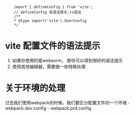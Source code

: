 
```配置文件语法提示
    import { defineConfig } from 'vite';
    // defineConfig 有语法提示,ts语法
    /**
    * @type import('vite').UserConfig
    */
```
# vite 配置文件的语法提示
1. 如果你使用的是websorm， 那你可以得到很好的语法提示
2. 使用其他编辑器，需要做一些特殊处理

# 关于环境的处理
   过去我们使用webpack的时候，我们要区分配置文件的一个环境
    - webpack.dev.config
    - webpack.prd.config
    